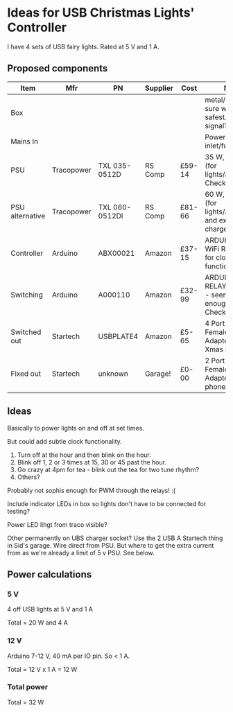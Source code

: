 # Ideas for USB Christmas Lights' Controller

I have 4 sets of USB fairy lights. Rated at 5 V and 1 A.

## Proposed components

Item            | Mfr        | PN            | Supplier | Cost   | Notes
----------------|------------|---------------|----------|--------|---
Box             |            |               |          |        | metal/plastic. Not sure what is safest. Wifi signal?
Mains In        |            |               |          |        | Power inlet/fuse/switch?
PSU             | Tracopower | TXL 035-0512D | RS Comp  | £59-14 | 35 W, 5/12 VDC (for lights/arduino). Check currents.
PSU alternative | Tracopower | TXL 060-0512DI| RS Comp  | £81-66 | 60 W, 5/12 VDC (for lights/arduino and extra phone charge.
Controller      | Arduino    | ABX00021      | Amazon   | £37-15 | ARDUINO UNO WiFi REV2. WiFi for clock function.
Switching       | Arduino    | A000110       | Amazon   | £32-99 | ARDUINO 4 RELAYS SHIELD - seems good enough for lights. Check currents
Switched out    | Startech   | USBPLATE4     | Amazon   |  £5-65 | 4 Port USB A Female Slot Plate Adapter. For Xmas lights.
Fixed out       | Startech   | unknown       | Garage!  |  £0-00 | 2 Port USB A Female Slot Plate Adapter. For phones.

## Ideas

Basically to power lights on and off at set times.

But could add subtle clock functionality.
1. Turn off at the hour and then blink on the hour.
1. Blink off 1, 2 or 3 times at 15, 30 or 45 past the hour.
1. Go crazy at 4pm for tea - blink out the tea for two tune rhythm?
1. Others?

Probably not sophis enough for PWM through the relays! :(

Include indicator LEDs in box so lights don't have to be connected for testing?

Power LED lihgt from traco visible?

Other permanently on UBS charger socket? Use the 2 USB A Startech thing in Sid's garage. Wire direct from PSU. But where to get the extra current from as we're already a limit of 5 v PSU. See below.

## Power calculations

### 5 V

4 off USB lights at 5 V and 1 A

Total = 20 W and 4 A

### 12 V

Arduino 7-12 V, 40 mA per IO pin. So < 1 A.

Total =  12 V x 1 A = 12 W

### Total power

Total = 32 W
